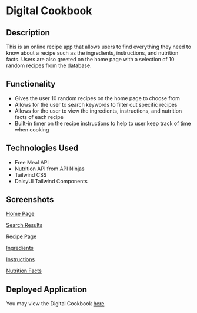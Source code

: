 # Digital Cookbook

## Description
This is an online recipe app that allows users to find everything they need to know about a recipe such as the ingredients, instructions, and nutrition facts.
Users are also greeted on the home page with a selection of 10 random recipes from the database.

## Functionality
- Gives the user 10 random recipes on the home page to choose from
- Allows for the user to search keywords to filter out specific recipes
- Allows for the user to view the ingredients, instructions, and nutrition facts of each recipe
- Built-in timer on the recipe instructions to help to user keep track of time when cooking

## Technologies Used
- Free Meal API
- Nutrition API from API Ninjas
- Tailwind CSS
- DaisyUI Tailwind Components

## Screenshots
[Home Page](https://i.imgur.com/i0qi6bC.png)

[Search Results](https://i.imgur.com/5O3pMA2.png)

[Recipe Page](https://i.imgur.com/cmCfN4c.png)

[Ingredients](https://i.imgur.com/y5nSgA2.png)

[Instructions](https://i.imgur.com/kAu4hCk.png)

[Nutrition Facts](https://i.imgur.com/rfdF5cp.png)

## Deployed Application
You may view the Digital Cookbook [here](https://carechiga.github.io/Easy-Recipe-App/)

